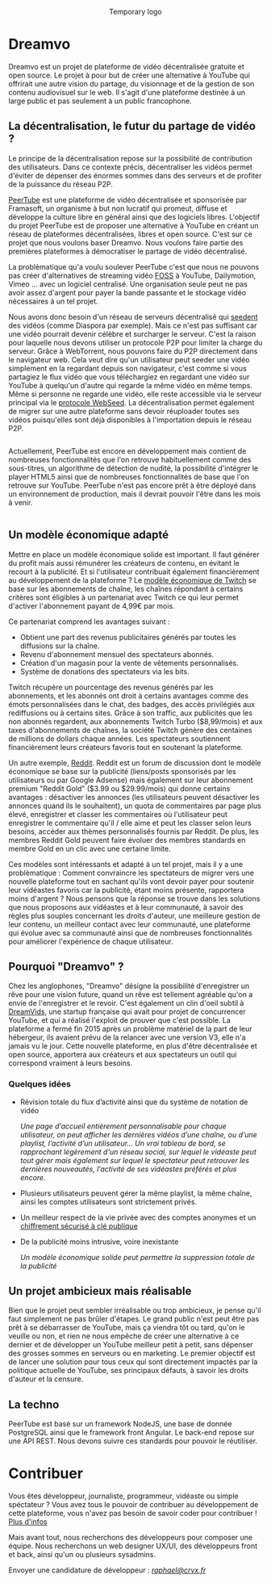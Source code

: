 <p align="center"><img src="./images/tmp_logo.png" alt="" /><br>Temporary logo</p>

# Dreamvo
Dreamvo est un projet de plateforme de vidéo décentralisée gratuite et open source. Le projet à pour but de créer une alternative à YouTube qui offrirait une autre vision du partage, du visionnage et de la gestion de son contenu audiovisuel sur le web. Il s'agit d'une plateforme destinée à un large public et pas seulement à un public francophone.

## La décentralisation, le futur du partage de vidéo ?
Le principe de la décentralisation repose sur la possibilité de contribution des utilisateurs. Dans ce contexte précis, décentraliser les vidéos permet d'éviter de dépenser des énormes sommes dans des serveurs et de profiter de la puissance du réseau P2P.

<a href="https://github.com/Chocobozzz/PeerTube">PeerTube</a> est une plateforme de vidéo décentralisée et sponsorisée par Framasoft, un organisme à but non lucratif qui promeut, diffuse et développe la culture libre en général ainsi que des logiciels libres. L'objectif du projet PeerTube est de proposer une alternative à YouTube en créant un réseau de plateformes décentralisées, libres et open source. C'est sur ce projet que nous voulons baser Dreamvo. Nous voulons faire partie des premières plateformes à démocratiser le partage de vidéo décentralisé.

La problèmatique qu'a voulu soulever PeerTube c'est que nous ne pouvons pas créer d'alternatives de streaming vidéo <a href="https://en.wikipedia.org/wiki/Free_and_open-source_software">FOSS</a> à YouTube, Dailymotion, Vimeo ... avec un logiciel centralisé. Une organisation seule peut ne pas avoir assez d'argent pour payer la bande passante et le stockage vidéo nécessaires à un tel projet.

Nous avons donc besoin d'un réseau de serveurs décentralisé qui <a href="http://www.commentcamarche.net/faq/19276-seeders-et-leechers">seedent</a> des vidéos (comme Diaspora par exemple). Mais ce n'est pas suffisant car une vidéo pourrait devenir célèbre et surcharger le serveur. C'est la raison pour laquelle nous devons utiliser un protocole P2P pour limiter la charge du serveur. Grâce à WebTorrent, nous pouvons faire du P2P directement dans le navigateur web. Cela veut dire qu'un utilisateur peut seeder une vidéo simplement en la regardant depuis son navigateur, c'est comme si vous partagiez le flux vidéo que vous téléchargiez en regardant une vidéo sur YouTube à quelqu'un d'autre qui regarde la même vidéo en même temps. Même si personne ne regarde une vidéo, elle reste accessible via le serveur principal via le <a href="http://getright.com/seedtorrent.html">protocole WebSeed</a>. La décentralisation permet également de migrer sur une autre plateforme sans devoir réuploader toutes ses vidéos puisqu'elles sont déjà disponibles à l'importation depuis le réseau P2P.

<p align="center"><img src="./images/screen2.png" alt="" /></p>

Actuellement, PeerTube est encore en développement mais contient de nombreuses fonctionnalités que l'on retrouve habituellement comme des sous-titres, un algorithme de détection de nudité, la possibilité d'intégrer le player HTML5 ainsi que de nombreuses fonctionnalités de base que l'on retrouve sur YouTube. PeerTube n'est pas encore prêt à être déployé dans un environnement de production, mais il devrait pouvoir l'être dans les mois à venir.

<p align="center"><img src="./images/screen1.png" alt="" /></p>

## Un modèle économique adapté
Mettre en place un modèle économique solide est important. Il faut générer du profit mais aussi rémunérer les créateurs de contenu, en évitant le recourt à la publicité. Et si l'utilisateur contribuait également financièrement au développement de la plateforme ? Le <a href="https://medium.com/precoil/what-is-the-business-model-for-a-twitch-streamer-f3b9e5351666">modèle économique de Twitch</a> se base sur les abonnements de chaîne, les chaînes répondant à certains critères sont éligibles à un partenariat avec Twitch ce qui leur permet d'activer l'abonnement payant de 4,99€ par mois.

Ce partenariat comprend les avantages suivant :
* Obtient une part des revenus publicitaires générés par toutes les diffusions sur la chaîne.
* Revenu d'abonnement mensuel des spectateurs abonnés.
* Création d'un magasin pour la vente de vêtements personnalisés.
* Système de donations des spectateurs via les bits.

Twitch récupère un pourcentage des revenus générés par les abonnements, et les abonnés ont droit à certains avantages comme des émots personnalisées dans le chat, des badges, des accès privilégiés aux rediffusions ou à certains sites. Grâce à son traffic, aux publicités que les non abonnés regardent, aux abonnements Twitch Turbo ($8,99/mois) et aux taxes d'abonnements de chaînes, la société Twitch génère des centaines de millions de dollars chaque années. Les spectateurs soutiennent financièrement leurs créateurs favoris tout en soutenant la plateforme.

Un autre exemple, <a href="https://www.feedough.com/reddit-make-money-reddit-business-model/">Reddit</a>. Reddit est un forum de discussion dont le modèle économique se base sur la publicité (liens/posts sponsorisés par les utilisateurs ou par Google Adsense) mais également sur leur abonnement premium "Reddit Gold" ($3.99 ou $29.99/mois) qui donne certains avantages : désactiver les annonces (les utilisateurs peuvent désactiver les annonces quand ils le souhaitent), un quota de commentaires par page plus élevé, enregistrer et classer les commentaires où l'utilisateur peut enregistrer le commentaire qu'il / elle aime et peut les classer selon leurs besoins, accéder aux thèmes personnalisés fournis par Reddit. De plus, les membres Reddit Gold peuvent faire évoluer des membres standards en membre Gold en un clic avec une certaine limite.

Ces modèles sont intéressants et adapté à un tel projet, mais il y a une problèmatique : Comment convraincre les spectateurs de migrer vers une nouvelle plateforme tout en sachant qu'ils vont devoir payer pour soutenir leur vidéastes favoris car la publicité, étant moins présente, rapportera moins d'argent ? Nous pensons que la réponse se trouve dans les solutions que nous proposons aux vidéastes et à leur communauté, à savoir des règles plus souples concernant les droits d'auteur, une meilleure gestion de leur contenu, un meilleur contact avec leur communauté, une plateforme qui évolue avec sa communauté ainsi que de nombreuses fonctionnalités pour améliorer l'expérience de chaque utilisateur.

## Pourquoi "Dreamvo" ?
Chez les anglophones, "Dreamvo" désigne la possibilité d'enregistrer un rêve pour une vision future, quand un rêve est tellement agréable qu'on a envie de l'enregistrer et le revoir. C'est également un clin d'oeil subtil à <a href="https://github.com/dreamvids">DreamVids</a>, une startup française qui avait pour projet de concurrencer YouTube, et qui a réalisé l'exploit de prouver que c'est possible. La plateforme a fermé fin 2015 après un problème matériel de la part de leur hébergeur, ils avaient prévu de la relancer avec une version V3, elle n'a jamais vu le jour. Cette nouvelle plateforme, en plus d'être décentralisée et open source, apportera aux créateurs et aux spectateurs un outil qui correspond vraiment à leurs besoins.

### Quelques idées

* Révision totale du flux d’activité ainsi que du système de notation de vidéo
  
  *Une page d’accueil entièrement personnalisable pour chaque utilisateur, on peut afficher les dernières vidéos d’une chaîne, ou d’une playlist, l’activité d’un utilisateur… Un vrai tableau de bord, se rapprochant légèrement d'un réseau social, sur lequel le vidéaste peut tout gérer mais également sur lequel le spectateur peut retrouver les dernières nouveautés, l’activité de ses vidéastes préférés et plus encore.*
* Plusieurs utilisateurs peuvent gérer la même playlist, la même chaîne, ainsi les comptes utilisateurs sont strictement privés.
* Un meilleur respect de la vie privée avec des comptes anonymes et un <a href="https://www.globalsign.fr/fr/centre-information-ssl/cryptographie-cle-publique/">chiffrement sécurisé à clé publique</a>
* De la publicité moins intrusive, voire inexistante

  *Un modèle économique solide peut permettre la suppression totale de la publicité*
  
## Un projet ambicieux mais réalisable
Bien que le projet peut sembler irréalisable ou trop ambicieux, je pense qu'il faut simplement ne pas brûler d'étapes. Le grand public n'est peut être pas prêt à se débarrasser de YouTube, mais ça viendra tôt ou tard, qu'on le veuille ou non, et rien ne nous empêche de créer une alternative à ce dernier et de développer un YouTube meilleur petit à petit, sans dépenser des grosses sommes en serveurs ou en marketing. Le premier objectif est de lancer une solution pour tous ceux qui sont directement impactés par la politique actuelle de YouTube, ses principaux défauts, à savoir les droits d'auteur et la censure.

## La techno
PeerTube est basé sur un framework NodeJS, une base de donnée PostgreSQL ainsi que le framework front Angular. Le back-end repose sur une API REST. Nous devons suivre ces standards pour pouvoir le réutiliser.

# Contribuer
Vous êtes développeur, journaliste, programmeur, vidéaste ou simple spéctateur ? Vous avez tous le pouvoir de contribuer au développement de cette plateforme, vous n'avez pas besoin de savoir coder pour contribuer ! <a href="https://github.com/Chocobozzz/PeerTube/blob/develop/.github/CONTRIBUTING.md">Plus d'infos</a>

Mais avant tout, nous recherchons des développeurs pour composer une équipe. Nous recherchons un web designer UX/UI, des développeurs front et back, ainsi qu'un ou plusieurs sysadmins.

Envoyer une candidature de développeur : *raphael@crvx.fr*
